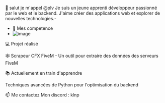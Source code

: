 👋 salut je m'appel  @plv Je suis un jeune apprenti développeur passionné par le web et le backend. J'aime créer des applications web et explorer de nouvelles technologies.- 
- 👀 Mes competence 
- ![image](https://github.com/user-attachments/assets/da0a072a-758c-49f8-a43c-242077a8c5c4)

💻 Projet réalisé

🕸️ Scrapeur CFX FiveM - Un outil pour extraire des données des serveurs FiveM

📚 Actuellement en train d'apprendre


Techniques avancées de Python pour l'optimisation du backend

  
📫 Me contactez 
Mon discord : klnp 


<!---
Meliocode/Meliocode is a ✨ special ✨ repository because its `README.md` (this file) appears on your GitHub profile.
You can click the Preview link to take a look at your changes.
--->
